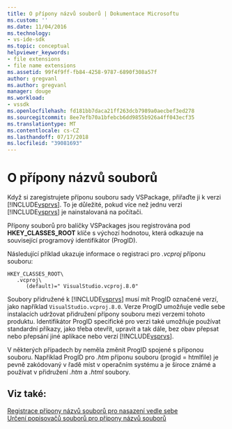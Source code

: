 ```yaml
---
title: O přípony názvů souborů | Dokumentace Microsoftu
ms.custom: ''
ms.date: 11/04/2016
ms.technology:
- vs-ide-sdk
ms.topic: conceptual
helpviewer_keywords:
- file extensions
- file name extensions
ms.assetid: 99f4f9ff-fb84-4258-9787-6890f308a57f
author: gregvanl
ms.author: gregvanl
manager: douge
ms.workload:
- vssdk
ms.openlocfilehash: fd181bb7daca21ff263dcb7989a0aecbef3ed278
ms.sourcegitcommit: 8ee7efb70a1bfebcb6dd9855b926a4ff043ecf35
ms.translationtype: MT
ms.contentlocale: cs-CZ
ms.lasthandoff: 07/17/2018
ms.locfileid: "39081693"
---
```

# <a name="about-file-name-extensions"></a>O přípony názvů souborů
Když si zaregistrujete příponu souboru sady VSPackage, přiřaďte ji k verzi [!INCLUDE[vsprvs](../code-quality/includes/vsprvs_md.md)]. To je důležité, pokud více než jednu verzi [!INCLUDE[vsprvs](../code-quality/includes/vsprvs_md.md)] je nainstalovaná na počítači.  
  
 Přípony souborů pro balíčky VSPackages jsou registrována pod **HKEY_CLASSES_ROOT** klíče s výchozí hodnotou, která odkazuje na související programový identifikátor (ProgID).  
  
 Následující příklad ukazuje informace o registraci pro *.vcproj* příponu souboru:  
  
```  
HKEY_CLASSES_ROOT\  
   .vcproj\  
      (default)=" VisualStudio.vcproj.8.0"   
```  
  
 Soubory přidružené k [!INCLUDE[vsprvs](../code-quality/includes/vsprvs_md.md)] musí mít ProgID označené verzí, jako například `VisualStudio.vcproj.8.0`. Verze ProgID umožňuje vedle sebe instalacích udržovat přidružení přípony souboru mezi verzemi tohoto produktu. Identifikátor ProgID specifické pro verzi také umožňuje používat standardní příkazy, jako třeba otevřít, upravit a tak dále, bez obav přepsat nebo přepsání jiné aplikace nebo verzí [!INCLUDE[vsprvs](../code-quality/includes/vsprvs_md.md)].  
  
 V některých případech by neměla změnit ProgID spojené s příponou souboru. Například ProgID pro *.htm* příponu souboru (progid = htmlfile) je pevně zakódovaný v řadě míst v operačním systému a je široce známé a používat v přidružení *.htm* a *.html* soubory.  
  
## <a name="see-also"></a>Viz také:  
 [Registrace přípony názvů souborů pro nasazení vedle sebe](../extensibility/registering-file-name-extensions-for-side-by-side-deployments.md)   
 [Určení popisovačů souborů pro přípony názvů souborů](../extensibility/specifying-file-handlers-for-file-name-extensions.md)